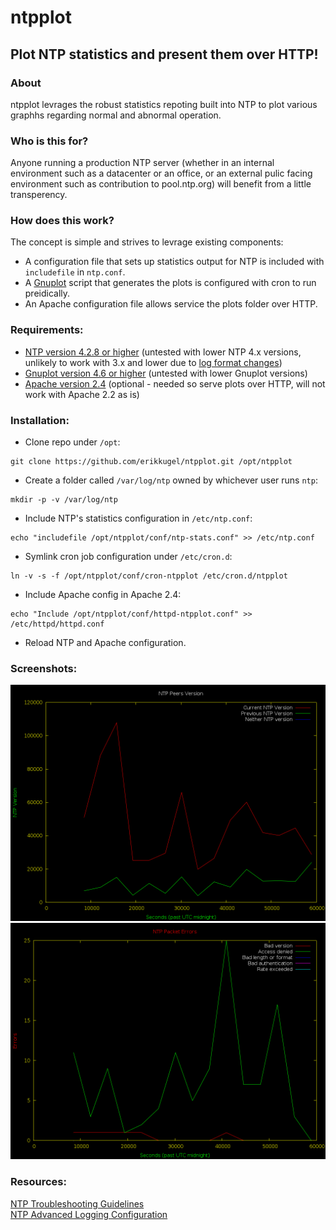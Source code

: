 # ntpplot
## Plot NTP statistics and present them over HTTP!

### About
ntpplot levrages the robust statistics repoting built into NTP to plot various
graphhs regarding normal and abnormal operation.

### Who is this for?
Anyone running a production NTP server (whether in an internal environment such
as a datacenter or an office, or an external pulic facing environment such as
contribution to pool.ntp.org) will benefit from a little transperency.

### How does this work?
The concept is simple and strives to levrage existing components:  
- A configuration file that sets up statistics output for NTP is included with
`includefile` in `ntp.conf`.
- A [Gnuplot](http://www.gnuplot.info/) script that generates the plots is configured with cron to run
preidically.
- An Apache configuration file allows service the plots folder over HTTP.

### Requirements:
- [NTP version 4.2.8 or higher](http://www.ntp.org/) (untested with lower NTP 4.x versions, unlikely to work with 3.x and lower due to [log format changes](http://www.ntp.org/ntpfaq/NTP-s-trouble.htm#TAB-STATFIL))
- [Gnuplot version 4.6 or higher](http://www.gnuplot.info/) (untested with lower Gnuplot versions)
- [Apache version 2.4](https://httpd.apache.org/docs/2.4/) (optional - needed so serve plots over HTTP, will not work with Apache 2.2 as is)

### Installation:
- Clone repo under `/opt`:
```
git clone https://github.com/erikkugel/ntpplot.git /opt/ntpplot
```
- Create a folder called `/var/log/ntp` owned by whichever user runs `ntp`:
```
mkdir -p -v /var/log/ntp
```
- Include NTP's statistics configuration in `/etc/ntp.conf`:
```
echo "includefile /opt/ntpplot/conf/ntp-stats.conf" >> /etc/ntp.conf
```
- Symlink cron job configuration under `/etc/cron.d`:
```
ln -v -s -f /opt/ntpplot/conf/cron-ntpplot /etc/cron.d/ntpplot
```
- Include Apache config in Apache 2.4:
```
echo "Include /opt/ntpplot/conf/httpd-ntpplot.conf" >> /etc/httpd/httpd.conf
```
- Reload NTP and Apache configuration.

### Screenshots:
![NTP Peer Versions](screenshots/sys_ntp_versions.png "NTP Peer Versions")
![NTP Packet Errors](screenshots/sys_packet_errors.png "NTP Peer Versions")

### Resources:
[NTP Troubleshooting Guidelines](http://www.ntp.org/ntpfaq/NTP-s-trouble.htm)  
[NTP Advanced Logging Configuration](https://www.novell.com/support/kb/doc.php?id=7009361)

